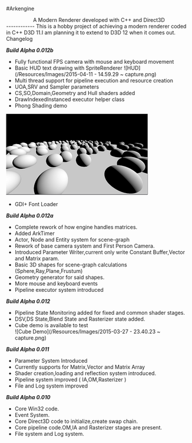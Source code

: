 #Arkengine
<center>A Modern Renderer developed with C++ and Direct3D</center> 
------------
This is a hobby project of achieving a modern renderer coded in C++ D3D 11.I am planning it to extend to D3D 12 when it comes out.
Changelog 

_**Build Alpha 0.012b**_
- Fully functional FPS camera with mouse and keyboard movement
- Basic HUD text drawing with SpriteRenderer
![HUD](/Resources/Images/2015-04-11 - 14.59.29 ~ capture.png)
- Multi thread support for pipeline execution and resource creation
- UOA,SRV and Sampler parameters
- CS,SO,Domain,Geometry and Hull shaders added
- DrawIndexedInstanced executor helper class
- Phong Shading demo

![Phong](/Resources/Images/phong.png)
- GDI+ Font Loader

_**Build Alpha 0.012a**_
- Complete rework of how engine handles matrices.
- Added ArkTimer
- Actor, Node and Entity system for scene-graph
- Rework of base camera system and First Person Camera.
- Introduced Parameter Writer,current only write Constant Buffer,Vector and Matrix param.
- Basic 3D shapes for scene-graph calculations (Sphere,Ray,Plane,Frustum)
- Geometry generator for said shapes.
- More mouse and keyboard events
- Pipeline executor system introduced

_**Build Alpha 0.012**_
- Pipeline State Monitoring added for fixed and common shader stages.
- DSV,DS State,Blend State and Rasterizer state added.
- Cube demo is available to test <br>
![Cube Demo](/Resources/Images/2015-03-27 - 23.40.23 ~ capture.png)

_**Build Alpha 0.011**_
-  Parameter System Introduced
-  Currently supports for Matrix,Vector and Matrix Array
-  Shader creation,loading and reflection system introduced.
-  Pipeline system improved ( IA,OM,Rasterizer )
-  File and Log system improved

_**Build Alpha 0.010**_
- Core Win32 code.
- Event System.
- Core Direct3D code to initialize,create swap chain.
- Core pipeline code.OM,IA and Rasterizer stages are present.
- File system and Log system.





